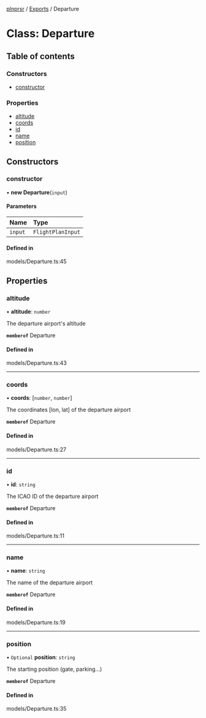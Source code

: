 [plnprsr](../README.md) / [Exports](../modules.md) / Departure

# Class: Departure

## Table of contents

### Constructors

- [constructor](Departure.md#constructor)

### Properties

- [altitude](Departure.md#altitude)
- [coords](Departure.md#coords)
- [id](Departure.md#id)
- [name](Departure.md#name)
- [position](Departure.md#position)

## Constructors

### constructor

• **new Departure**(`input`)

#### Parameters

| Name | Type |
| :------ | :------ |
| `input` | `FlightPlanInput` |

#### Defined in

models/Departure.ts:45

## Properties

### altitude

• **altitude**: `number`

The departure airport's altitude

**`memberof`** Departure

#### Defined in

models/Departure.ts:43

___

### coords

• **coords**: [`number`, `number`]

The coordinates [lon, lat] of the departure airport

**`memberof`** Departure

#### Defined in

models/Departure.ts:27

___

### id

• **id**: `string`

The ICAO ID of the departure airport

**`memberof`** Departure

#### Defined in

models/Departure.ts:11

___

### name

• **name**: `string`

The name of the departure airport

**`memberof`** Departure

#### Defined in

models/Departure.ts:19

___

### position

• `Optional` **position**: `string`

The starting position (gate, parking...)

**`memberof`** Departure

#### Defined in

models/Departure.ts:35
